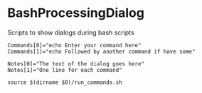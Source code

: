 # BashProcessingDialog
Scripts to show dialogs during bash scripts

```Shell
Commands[0]="echo Enter your command here"
Commands[1]="echo Followed by another command if have some"

Notes[0]="The text of the dialog goes here"
Notes[1]="One line for each command"

source $(dirname $0)/run_commands.sh
```
